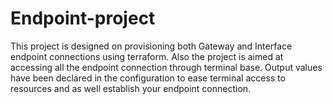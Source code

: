 # Endpoint-project
This project is designed on provisioning both Gateway and Interface endpoint connections using terraform. Also the project is aimed at accessing all the endpoint connection through terminal base. Output values have been declared in the configuration to ease terminal access to resources and as well establish your endpoint connection.
